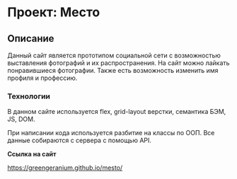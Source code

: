 # Проект: Место

## Описание

Данный сайт является прототипом социальной сети с возможностью выставления фотографий и их распространения. На сайт можно лайкать понравившиеся фотографии. Также есть возможность изменить имя профиля и профессию.

### Технологии

В данном сайте используется flex, grid-layout верстки, семантика БЭМ, JS, DOM.

При написании кода используется разбитие на классы по ООП. Все данные собираются с сервера с помощью API. 

**Ссылка на сайт**

https://greengeranium.github.io/mesto/
